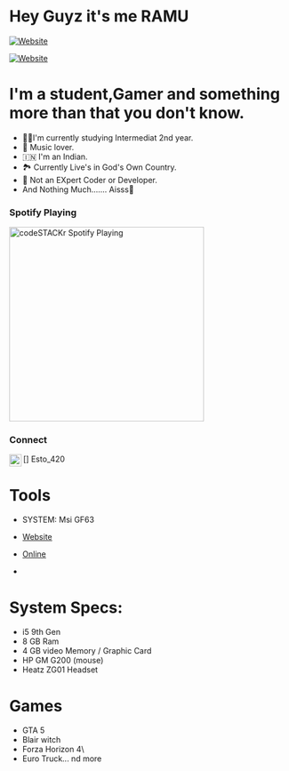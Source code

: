 # Hey Guyz it's me RAMU

[![Website](https://img.shields.io/website?label=TeamUNITED.com&style=for-the-badge&url=https%3A%2F%2Fcodestackr.com)](https://cutt.ly/GjBGQ0D)

[![Website](https://img.shields.io/website?label=Ramu_of_Telegram&style=for-the-badge&url=https%3A%2F%2Fcodestackr.com)](https://t.me/esto_420)


# I'm a student,Gamer and something more than that you don't know.


- 👨‍🎓I'm currently studying Intermediat 2nd year.
- 🎵 Music lover.
- 🇮🇳 I'm an Indian.
- 🏞️ Currently Live's in God's Own Country.
- 🤖 Not an EXpert Coder or Developer.
- And Nothing Much....... Aisss🤤


### Spotify Playing

[<img src="https://now-playing-codestackr.vercel.app/api/spotify-playing" alt="codeSTACKr Spotify Playing" width="350" />](https://open.spotify.com/track/4IlqQhaxrGPxmg35YcXXuS?si)

### Connect 

[<img align="left" alt="esto_420 | Instagram" width="22px" src="https://cdn.jsdelivr.net/npm/simple-icons@v3/icons/instagram.svg" />] Esto_420

# Tools 

- SYSTEM: Msi GF63

- [Website](https://img.shields.io/website?label=HEROKU&style=for-the-badge&url=https%3A%2F%2Fcodestackr.com)

- [Online](https://img.shields.io/website?label=GitHub&style=for-the-badge&url=https%3A%2F%2Fcodestackr.com)

-
# System Specs: 


- i5 9th Gen
- 8 GB Ram
- 4 GB video Memory / Graphic Card
- HP GM G200 (mouse)
- Heatz ZG01 Headset


# Games 

- GTA 5
- Blair witch
- Forza Horizon 4\
- Euro Truck... nd more
